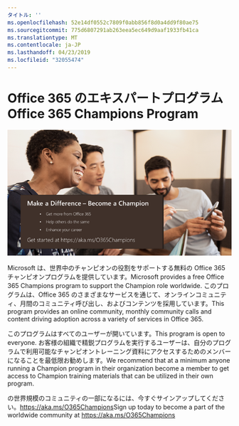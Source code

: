```yaml
---
タイトル: ''
ms.openlocfilehash: 52e14df0552c7809f0abb856f8d0a4dd9f80ae75
ms.sourcegitcommit: 775d6807291ab263eea5ec649d9aaf1933fb41ca
ms.translationtype: MT
ms.contentlocale: ja-JP
ms.lasthandoff: 04/23/2019
ms.locfileid: "32055474"
---
```

# <a name="office-365-champions-program"></a><span data-ttu-id="a027f-102">Office 365 のエキスパートプログラム</span><span class="sxs-lookup"><span data-stu-id="a027f-102">Office 365 Champions Program</span></span> 

![相違点をチャンピオンにする](media/makeadifference.png)

<span data-ttu-id="a027f-104">Microsoft は、世界中のチャンピオンの役割をサポートする無料の Office 365 チャンピオンプログラムを提供しています。</span><span class="sxs-lookup"><span data-stu-id="a027f-104">Microsoft provides a free Office 365 Champions program to support the Champion role worldwide.</span></span>  <span data-ttu-id="a027f-105">このプログラムは、Office 365 のさまざまなサービスを通じて、オンラインコミュニティ、月間のコミュニティ呼び出し、およびコンテンツを採用しています。</span><span class="sxs-lookup"><span data-stu-id="a027f-105">This program provides an online community, monthly community calls and content driving adoption across a variety of services in Office 365.</span></span>

<span data-ttu-id="a027f-106">このプログラムはすべてのユーザーが開いています。</span><span class="sxs-lookup"><span data-stu-id="a027f-106">This program is open to everyone.</span></span>  <span data-ttu-id="a027f-107">お客様の組織で精鋭プログラムを実行するユーザーは、自分のプログラムで利用可能なチャンピオントレーニング資料にアクセスするためのメンバーになることを最低限お勧めします。</span><span class="sxs-lookup"><span data-stu-id="a027f-107">We recommend that at a minimum anyone running a Champion program in their organization become a member to get access to Champion training materials that can be utilized in their own program.</span></span> 

<span data-ttu-id="a027f-108">の世界規模のコミュニティの一部になるには、今すぐサインアップしてください。https://aka.ms/O365Champions</span><span class="sxs-lookup"><span data-stu-id="a027f-108">Sign up today to become a part of the worldwide community at https://aka.ms/O365Champions</span></span>  
